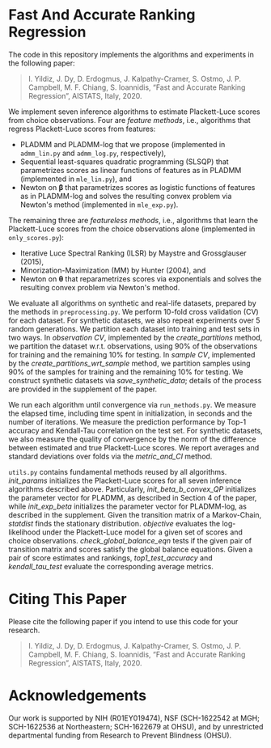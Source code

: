 # Fast And Accurate Ranking Regression

The code in this repository implements the algorithms and experiments in the following paper:
> I. Yildiz, J. Dy, D. Erdogmus, J. Kalpathy-Cramer, S. Ostmo, J. P. Campbell, M. F. Chiang, S. Ioannidis, “Fast and Accurate Ranking Regression”, AISTATS, Italy, 2020.

We implement seven inference algorithms to estimate Plackett-Luce scores from choice observations. Four are *feature methods*, i.e., algorithms that regress Plackett-Luce scores from features:  
- PLADMM and PLADMM-log that we propose (implemented in `admm_lin.py` and `admm_log.py`, respectively), 
- Sequential least-squares quadratic programming (SLSQP) that parametrizes scores as linear functions of features as in PLADMM (implemented in `mle_lin.py`), and
- Newton on ${{\bm \beta}}$ that parametrizes scores as logistic functions of features as in PLADMM-log and solves the resulting convex problem via Newton's method (implemented in `mle_exp.py`). 

The remaining three are *featureless methods*, i.e., algorithms that learn the Plackett-Luce scores from the choice observations alone (implemented in `only_scores.py`): 
- Iterative Luce Spectral Ranking (ILSR) by Maystre and Grossglauser (2015), 
- Minorization-Maximization (MM) by Hunter (2004), and 
- Newton on $\bm \theta$ that reparametrizes scores via exponentials and solves the resulting convex problem via Newton's method.

We evaluate all algorithms on synthetic and real-life datasets, prepared by the methods in `preprocessing.py`.  We perform 10-fold cross validation (CV) for each dataset. For synthetic datasets, we also repeat experiments over 5 random generations. We partition each dataset into training and test sets in two ways. In *observation CV*, implemented by the *create_partitions* method, we partition the dataset w.r.t. observations, using 90% of the observations for training and the remaining 10% for testing. In *sample CV*, implemented by the *create_partitions_wrt_sample* method, we partition samples using 90% of the samples for training and the remaining 10% for testing. We construct synthetic datasets via *save_synthetic_data*; details of the process are provided in the supplement of the paper. 

We run each algorithm until convergence via `run_methods.py`. We measure the elapsed time, including time spent in initialization, in seconds and the number of iterations. We measure the prediction performance by Top-1 accuracy and Kendall-Tau correlation on the test set. For synthetic datasets, we also measure the quality of convergence by the norm of the difference between estimated and true Plackett-Luce scores. We report averages and standard deviations over folds via the *metric_and_CI* method.

`utils.py` contains fundamental methods reused by all algorithms. *init_params* initializes the Plackett-Luce scores for all seven inference algorithms described above. Particularly, *init_beta_b_convex_QP* initializes the parameter vector for PLADMM, as described in Section 4 of the paper, while *init_exp_beta* initializes the parameter vector for PLADMM-log, as described in the supplement. Given the transition matrix of a Markov-Chain, *statdist* finds the stationary distribution. *objective* evaluates the log-likelihood under the Plackett-Luce model for a given set of scores and choice observations. *check_global_balance_eqn* tests if the given pair of transition matrix and scores satisfy the global balance equations. Given a pair of score estimates and rankings, *top1_test_accuracy* and *kendall_tau_test* evaluate the corresponding average metrics. 

# Citing This Paper
Please cite the following paper if you intend to use this code for your research.
> I. Yildiz, J. Dy, D. Erdogmus, J. Kalpathy-Cramer, S. Ostmo, J. P. Campbell, M. F. Chiang, S. Ioannidis, “Fast and Accurate Ranking Regression”, AISTATS, Italy, 2020.

# Acknowledgements
Our work is supported by NIH (R01EY019474), NSF (SCH-1622542 at MGH; SCH-1622536 at Northeastern; SCH-1622679 at OHSU), and by unrestricted departmental funding from Research to Prevent Blindness (OHSU).
